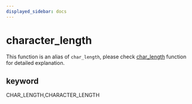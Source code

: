 ```yaml
---
displayed_sidebar: docs
---
```


# character_length

This function is an alias of `char_length`, please check [char_length](./char_length.md) function for detailed explanation.

## keyword

CHAR_LENGTH,CHARACTER_LENGTH
